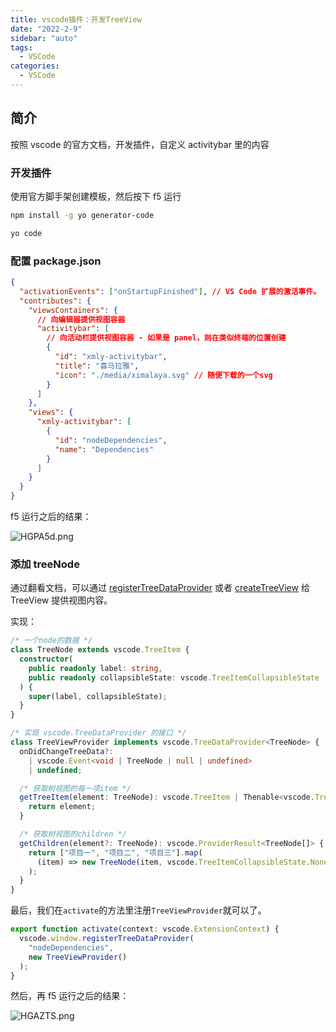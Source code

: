 ```yaml
---
title: vscode插件：开发TreeView
date: "2022-2-9"
sidebar: "auto"
tags:
  - VSCode
categories:
  - VSCode
---
```


## 简介

按照 vscode 的官方文档，开发插件，自定义 activitybar 里的内容

### 开发插件

使用官方脚手架创建模板，然后按下 f5 运行

```sh
npm install -g yo generator-code

yo code
```

### 配置 package.json

```json
{
  "activationEvents": ["onStartupFinished"], // VS Code 扩展的激活事件。
  "contributes": {
    "viewsContainers": {
      // 向编辑器提供视图容器
      "activitybar": [
        // 向活动栏提供视图容器 - 如果是 panel，则在类似终端的位置创建
        {
          "id": "xmly-activitybar",
          "title": "喜马拉雅",
          "icon": "./media/ximalaya.svg" // 随便下载的一个svg
        }
      ]
    },
    "views": {
      "xmly-activitybar": [
        {
          "id": "nodeDependencies",
          "name": "Dependencies"
        }
      ]
    }
  }
}
```

f5 运行之后的结果：

![HGPA5d.png](https://s4.ax1x.com/2022/02/09/HGPA5d.png)

### 添加 treeNode

通过翻看文档，可以通过 [registerTreeDataProvider](https://code.visualstudio.com/api/extension-guides/tree-view#registering-the-treedataprovider) 或者 [createTreeView](https://code.visualstudio.com/api/extension-guides/tree-view#registering-the-treedataprovider) 给 TreeView 提供视图内容。

实现：

```ts
/* 一个node的数据 */
class TreeNode extends vscode.TreeItem {
  constructor(
    public readonly label: string,
    public readonly collapsibleState: vscode.TreeItemCollapsibleState
  ) {
    super(label, collapsibleState);
  }
}

/* 实现 vscode.TreeDataProvider 的接口 */
class TreeViewProvider implements vscode.TreeDataProvider<TreeNode> {
  onDidChangeTreeData?:
    | vscode.Event<void | TreeNode | null | undefined>
    | undefined;

  /* 获取树视图的每一项item */
  getTreeItem(element: TreeNode): vscode.TreeItem | Thenable<vscode.TreeItem> {
    return element;
  }

  /* 获取树视图的children */
  getChildren(element?: TreeNode): vscode.ProviderResult<TreeNode[]> {
    return ["项目一", "项目二", "项目三"].map(
      (item) => new TreeNode(item, vscode.TreeItemCollapsibleState.None)
    );
  }
}
```

最后，我们在`activate`的方法里注册`TreeViewProvider`就可以了。

```ts
export function activate(context: vscode.ExtensionContext) {
  vscode.window.registerTreeDataProvider(
    "nodeDependencies",
    new TreeViewProvider()
  );
}
```

然后，再 f5 运行之后的结果：

![HGAZTS.png](https://s4.ax1x.com/2022/02/09/HGAZTS.png)
